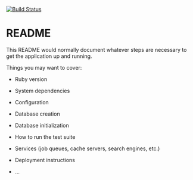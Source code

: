 [![Build Status](https://circleci.com/gh/AleBL/track-weight.svg?style=svg)](https://app.circleci.com/pipelines/github/AleBL/track-weight)

# README

This README would normally document whatever steps are necessary to get the
application up and running.

Things you may want to cover:

* Ruby version

* System dependencies

* Configuration

* Database creation

* Database initialization

* How to run the test suite

* Services (job queues, cache servers, search engines, etc.)

* Deployment instructions

* ...
